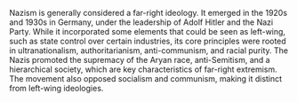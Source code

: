 Nazism is generally considered a far-right ideology. It emerged in the 1920s and 1930s in Germany, under the leadership of Adolf Hitler and the Nazi Party. While it incorporated some elements that could be seen as left-wing, such as state control over certain industries, its core principles were rooted in ultranationalism, authoritarianism, anti-communism, and racial purity. The Nazis promoted the supremacy of the Aryan race, anti-Semitism, and a hierarchical society, which are key characteristics of far-right extremism. The movement also opposed socialism and communism, making it distinct from left-wing ideologies.